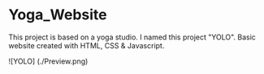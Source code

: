 # Yoga_Website

This project is based on a yoga studio. I named this project "YOLO". Basic website created with HTML, CSS &amp; Javascript.

![YOLO] (./Preview.png)
